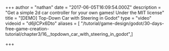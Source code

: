 +++
author = "nathan"
date = "2017-06-05T16:09:54.000Z"
description = "Get a simple 2d car controller for your own games! Under the MIT license"
title = "[DEMO] Top-Down Car with Steering in Godot"
type = "video"
videoid = "d6jICPx6Dto"
aliases = [ "/tutorial/game-design/godot/30-days-free-game-creation-tutorial/chapter3/16__topdown_car_with_steering_in_godot",]

+++